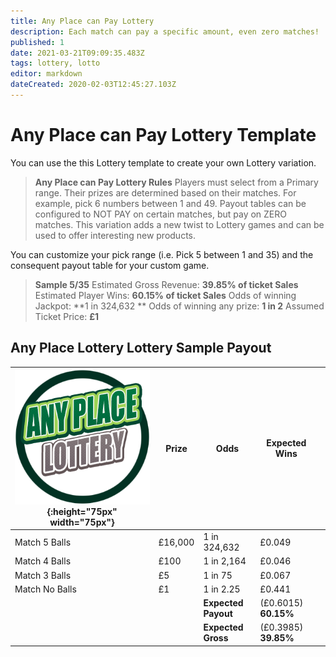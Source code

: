 ```yaml
---
title: Any Place can Pay Lottery
description: Each match can pay a specific amount, even zero matches!
published: 1
date: 2021-03-21T09:09:35.483Z
tags: lottery, lotto
editor: markdown
dateCreated: 2020-02-03T12:45:27.103Z
---
```



# Any Place can Pay Lottery Template

You can use the this Lottery template to create your own Lottery variation.

>**Any Place can Pay Lottery Rules**
Players must select from a Primary range. Their prizes are determined based on their matches. For example, pick 6 numbers between 1 and 49. Payout tables can be configured to NOT PAY on certain matches, but pay on ZERO matches. This variation adds a new twist to Lottery games and can be used to offer interesting new products.

You can customize your pick range (i.e. Pick 5 between 1 and 35) and the consequent payout table for your custom game.

>**Sample 5/35**
Estimated Gross Revenue: **39.85% of ticket Sales** 
Estimated Player Wins: **60.15% of ticket Sales** 
Odds of winning Jackpot: **1 in 324,632   ** 
Odds of winning any prize: **1 in 2** 
Assumed Ticket Price: **£1**  

## Any Place Lottery Lottery Sample Payout



| ![anyplace-wins-lottery.png](/uploads/anyplace-wins-lottery.png){:height="75px" width="75px"}       | Prize   | Odds                             | Expected Wins         |                       |
|---------------|---------|----------------------------------|-----------------------|-----------------------|
| Match 5 Balls     | £16,000 | 1 in 324,632                   | £0.049               |                       |
| Match 4 Balls     | £100 | 1 in 2,164                   | £0.046            |                       |
| Match 3 Balls     | £5     | 1 in 75                        | £0.067           |                       |
| Match No Balls     | £1    | 1 in 2.25                        | £0.441              |                       |
| |       |**Expected Payout**  | (£0.6015) **60.15%**  |  |
| |       |**Expected Gross**  | (£0.3985) **39.85%**   |  |